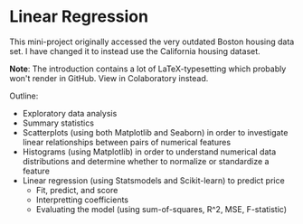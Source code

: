 # Linear Regression

This mini-project originally accessed the very outdated Boston housing data set. I have changed it to instead use the California housing dataset.

**Note**: The introduction contains a lot of LaTeX-typesetting which probably won't render in GitHub. View in Colaboratory instead.

Outline:
- Exploratory data analysis
- Summary statistics
- Scatterplots (using both Matplotlib and Seaborn) in order to investigate linear relationships between pairs of numerical features
- Histograms (using Matplotlib) in order to understand numerical data distributions and determine whether to normalize or standardize a feature
- Linear regression (using Statsmodels and Scikit-learn) to predict price
  - Fit, predict, and score
  - Interpretting coefficients 
  - Evaluating the model (using sum-of-squares, R^2, MSE, F-statistic)
